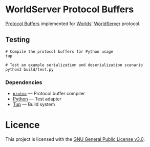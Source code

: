 # WorldServer Protocol Buffers

[Protocol Buffers](https://protobuf.dev/) implemented for [Worlds](https://www.worlds.com/)'
[WorldServer](http://dev.worlds.net/private/GammaDocs/WorldServer.html) protocol.

## Testing

```shell
# Compile the protocol buffers for Python usage
tup

# Test an example serialization and deserialization scenario
python3 build/test.py
```

### Dependencies

- [`protoc`](https://grpc.io/docs/protoc-installation/) — Protocol buffer compiler
- [Python](https://www.python.org/) — Test adapter
- [Tup](https://gittup.org/tup/index.html) — Build system

# Licence

This project is licensed with the [GNU General Public License v3.0](./LICENSE>).
